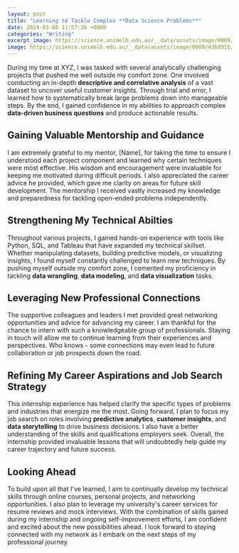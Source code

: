```yaml
---
layout: post
title: "Learning to Tackle Complex **Data Science Problems**"
date: 2024-03-08 11:57:26 +0000
categories: "Writing"
excerpt_image: https://science.unimelb.edu.au/__data/assets/image/0009/4368915/MDAP-MCDS-Panel-Image.png
image: https://science.unimelb.edu.au/__data/assets/image/0009/4368915/MDAP-MCDS-Panel-Image.png
---
```


During my time at XYZ, I was tasked with several analytically challenging projects that pushed me well outside my comfort zone. One involved conducting an in-depth **descriptive and correlative analysis** of a vast dataset to uncover useful customer insights. Through trial and error, I learned how to systematically break large problems down into manageable steps. By the end, I gained confidence in my abilities to approach complex **data-driven business questions** and produce actionable results. 
## Gaining Valuable Mentorship and Guidance
I am extremely grateful to my mentor, [Name], for taking the time to ensure I understood each project component and learned why certain techniques were most effective. His wisdom and encouragement were invaluable for keeping me motivated during difficult periods. I also appreciated the career advice he provided, which gave me clarity on areas for future skill development. The mentorship I received vastly increased my knowledge and preparedness for tackling open-ended problems independently.
## Strengthening My Technical Abilties 
Throughout various projects, I gained hands-on experience with tools like Python, SQL, and Tableau that have expanded my technical skillset. Whether manipulating datasets, building predictive models, or visualizing insights, I found myself constantly challenged to learn new techniques. By pushing myself outside my comfort zone, I cemented my proficiency in tackling **data wrangling**, **data modeling**, and **data visualization** tasks.
## Leveraging New Professional Connections
The supportive colleagues and leaders I met provided great networking opportunities and advice for advancing my career. I am thankful for the chance to intern with such a knowledgeable group of professionals. Staying in touch will allow me to continue learning from their experiences and perspectives. Who knows - some connections may even lead to future collaboration or job prospects down the road. 
## Refining My Career Aspirations and Job Search Strategy  
This internship experience has helped clarify the specific types of problems and industries that energize me the most. Going forward, I plan to focus my job search on roles involving **predictive analytics**, **customer insights**, and **data storytelling** to drive business decisions. I also have a better understanding of the skills and qualifications employers seek. Overall, the internship provided invaluable lessons that will undoubtedly help guide my career trajectory and future success.
## Looking Ahead
To build upon all that I've learned, I aim to continually develop my technical skills through online courses, personal projects, and networking opportunities. I also plan to leverage my university's career services for resume reviews and mock interviews. With the combination of skills gained during my internship and ongoing self-improvement efforts, I am confident and excited about the new possibilities ahead. I look forward to staying connected with my network as I embark on the next steps of my professional journey.